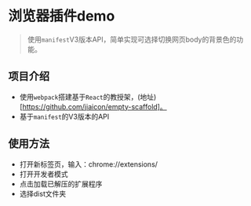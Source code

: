 # 浏览器插件demo

> 使用`manifest`V3版本API，简单实现可选择切换网页body的背景色的功能。

## 项目介绍

- 使用`webpack`搭建基于`React`的教授架，(地址)[https://github.com/jiaicon/empty-scaffold]。
- 基于`manifest`的V3版本的API

## 使用方法

- 打开新标签页，输入：chrome://extensions/
- 打开开发者模式
- 点击加载已解压的扩展程序
- 选择dist文件夹
